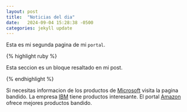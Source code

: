```yaml
---
layout: post
title:  "Noticias del dia"
date:   2024-09-04 15:28:38 -0500
categories: jekyll update
---
```

Esta es mi segunda pagina de mi `portal`. 

{% highlight ruby %}

Esta seccion es un bloque 
resaltado en mi post.

{% endhighlight %}

Si necesitas informacion de los productos de [Microsoft][ref01] visita la pagina bandido. La empresa [IBM][ref02] tiene productos interesante. El portal [Amazon][ref03] ofrece mejores productos bandido.



[ref01]: https://www.microsoft.com/es-pe
[ref02]:  https://www.ibm.com/mx-es
[ref03]: https://www.amazon.com/-/es
